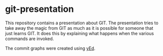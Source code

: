 git-presentation
================

This repository contains a presentation about GIT.
The presentation tries to take away the magic from GIT as much as it is possible for someone that just learns GIT.
It does this by explaining what happens when the various commands are invoked.

The commit graphs were created using [yEd](http://www.yworks.com/en/products_yed_about.html).

